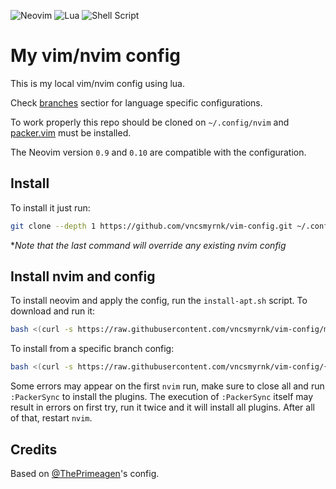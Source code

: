 ![Neovim](https://img.shields.io/badge/NeoVim-%2357A143.svg?&style=for-the-badge&logo=neovim&logoColor=white)
![Lua](https://img.shields.io/badge/lua-%232C2D72.svg?style=for-the-badge&logo=lua&logoColor=white)
![Shell Script](https://img.shields.io/badge/shell_script-%23121011.svg?style=for-the-badge&logo=gnu-bash&logoColor=white)

# My vim/nvim config

This is my local vim/nvim config using lua.

Check [branches](https://github.com/vncsmyrnk/vim-config/branches) sectior for language specific configurations.

To work properly this repo should be cloned on `~/.config/nvim` and [packer.vim](https://github.com/wbthomason/packer.nvim) must be installed.

The Neovim version `0.9` and `0.10` are compatible with the configuration.

## Install

To install it just run:

```bash
git clone --depth 1 https://github.com/vncsmyrnk/vim-config.git ~/.config/nvim
```
\**Note that the last command will override any existing nvim config*

## Install nvim and config

To install neovim and apply the config, run the `install-apt.sh` script. To download and run it:

```bash
bash <(curl -s https://raw.githubusercontent.com/vncsmyrnk/vim-config/main/install-apt.sh)
```

To install from a specific branch config:

```bash
bash <(curl -s https://raw.githubusercontent.com/vncsmyrnk/vim-config/{BRANCH}/install-apt.sh)
```

Some errors may appear on the first `nvim` run, make sure to close all and run `:PackerSync` to install the plugins. The execution of `:PackerSync` itself may result in errors on first try, run it twice and it will install all plugins. After all of that, restart `nvim`.

## Credits

Based on [@ThePrimeagen](https://github.com/ThePrimeagen)'s config.
